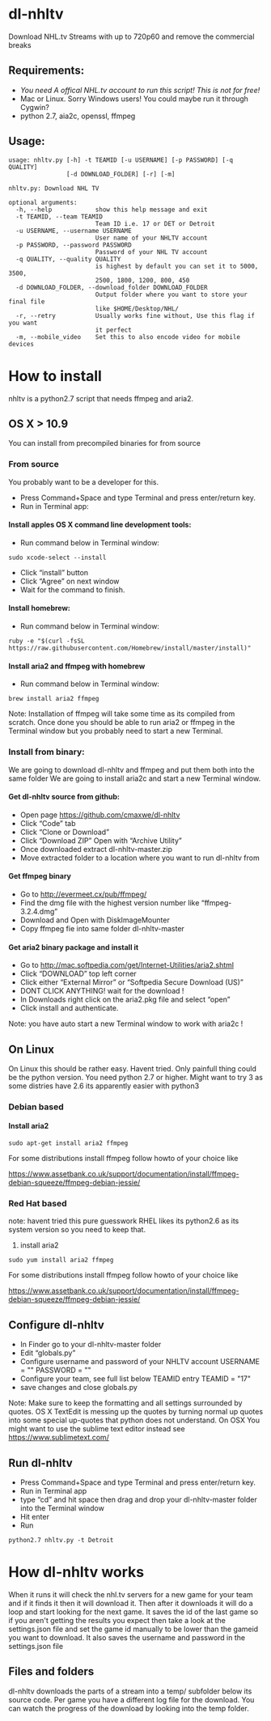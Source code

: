 # dl-nhltv
Download NHL.tv Streams with up to 720p60 and remove the commercial breaks

## Requirements:
* *You need A offical NHL.tv account to run this script! This is not for free!*
* Mac or Linux. Sorry Windows users! You could maybe run it through Cygwin?
* python 2.7, aia2c, openssl, ffmpeg


## Usage:
```
usage: nhltv.py [-h] -t TEAMID [-u USERNAME] [-p PASSWORD] [-q QUALITY]
                [-d DOWNLOAD_FOLDER] [-r] [-m]

nhltv.py: Download NHL TV

optional arguments:
  -h, --help            show this help message and exit
  -t TEAMID, --team TEAMID
                        Team ID i.e. 17 or DET or Detroit
  -u USERNAME, --username USERNAME
                        User name of your NHLTV account
  -p PASSWORD, --password PASSWORD
                        Password of your NHL TV account
  -q QUALITY, --quality QUALITY
                        is highest by default you can set it to 5000, 3500,
                        2500, 1800, 1200, 800, 450
  -d DOWNLOAD_FOLDER, --download_folder DOWNLOAD_FOLDER
                        Output folder where you want to store your final file
                        like $HOME/Desktop/NHL/
  -r, --retry           Usually works fine without, Use this flag if you want
                        it perfect
  -m, --mobile_video    Set this to also encode video for mobile devices
```


# How to install
nhltv is a python2.7 script that needs ffmpeg and aria2.

## OS X > 10.9 
You can install from precompiled binaries for from source 

### From source 
You probably want to be a developer for this. 

* Press Command+Space and type Terminal and press enter/return key.
* Run in Terminal app:

#### Install apples OS X command line development tools:
* Run command below in Terminal window: 
```
sudo xcode-select --install
```
* Click “install” button 
* Click  “Agree” on next window
* Wait for the command to finish.

#### Install homebrew:
* Run command below in Terminal window: 
```
ruby -e "$(curl -fsSL https://raw.githubusercontent.com/Homebrew/install/master/install)"
```
#### Install aria2 and ffmpeg with homebrew
* Run command below in Terminal window: 
```
brew install aria2 ffmpeg
```
Note: Installation of ffmpeg will take some time as its compiled from scratch.
Once done you should be able to run aria2 or ffmpeg in the Terminal window but you probably need to start a new Terminal.

### Install from binary:
We are going to download dl-nhltv and ffmpeg and put them both into the same folder
We are going to install aria2c and start a new Terminal window. 

#### Get dl-nhltv source from github:
* Open page https://github.com/cmaxwe/dl-nhltv
* Click “Code” tab
* Click “Clone or Download” 
* Click “Download ZIP”  Open with “Archive Utility”
* Once downloaded extract dl-nhltv-master.zip
* Move extracted folder to a location where you want to run dl-nhltv from 

#### Get ffmpeg binary
* Go to http://evermeet.cx/pub/ffmpeg/
* Find the dmg file with the highest version number like “ffmpeg-3.2.4.dmg”
* Download and Open with DiskImageMounter
* Copy ffmpeg fie into same folder dl-nhltv-master

#### Get aria2 binary package and install it 
* Go to http://mac.softpedia.com/get/Internet-Utilities/aria2.shtml
* Click “DOWNLOAD” top left corner
* Click either “External Mirror” or “Softpedia Secure Download (US)”
* DONT CLICK ANYTHING! wait for the download !
* In Downloads right click on the  aria2.pkg file and select “open” 
* Click install and authenticate. 

Note: you have auto start a new Terminal window to work with aria2c !

## On Linux
On Linux this should be rather easy. Havent tried. Only painfull thing could be the python version.
You need python 2.7 or higher. Might want to try 3 as some distries have 2.6 its apparently easier with python3 

### Debian based
 
#### Install aria2 
```
sudo apt-get install aria2 ffmpeg
```
For some distributions install ffmpeg follow howto of your choice like

https://www.assetbank.co.uk/support/documentation/install/ffmpeg-debian-squeeze/ffmpeg-debian-jessie/


### Red Hat based
note: havent tried this pure guesswork RHEL likes its python2.6 as its system version so you need to keep that. 

1) install aria2
```
sudo yum install aria2 ffmpeg
```
For some distributions install ffmpeg follow howto of your choice like

https://www.assetbank.co.uk/support/documentation/install/ffmpeg-debian-squeeze/ffmpeg-debian-jessie/

## Configure dl-nhltv
* In Finder go to your dl-nhltv-master folder 
* Edit “globals.py”
* Configure username and password of your NHLTV account
USERNAME = ""
PASSWORD = ""
* Configure your team, see full list below TEAMID entry
TEAMID = "17"
* save changes and close globals.py

Note: Make sure to keep the formatting and all settings surrounded by quotes. 
OS X TextEdit is messing up the quotes by turning normal up quotes into some special up-quotes that python does not understand. On OSX You might want to use the sublime text editor instead see https://www.sublimetext.com/

## Run dl-nhltv
* Press Command+Space and type Terminal and press enter/return key.
* Run in Terminal app
* type “cd” and hit space then drag and drop your dl-nhltv-master folder into the Terminal window
* Hit enter
* Run 
```
python2.7 nhltv.py -t Detroit 
```

# How dl-nhltv works 
When it runs it will check the nhl.tv servers for a new game for your team and if it finds it then it will download it. Then after it downloads it will do a loop and start looking for the next game. It saves the id of the last game so if you aren't getting the results you expect then take a look at the settings.json file and set the game id manually to be lower than the gameid you want to download. It also saves the username and password in the settings.json file

## Files and folders
dl-nhltv downloads the parts of a stream into a temp/ subfolder below its source code. 
Per game you have a different log file for the download.
You can watch the progress of the download by looking into the temp folder.

